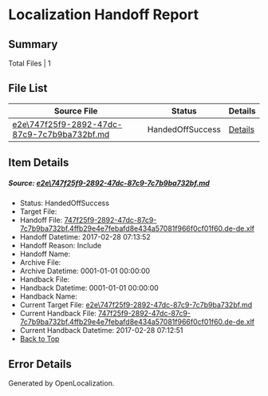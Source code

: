 # <a name='report-top'></a> Localization Handoff Report

## Summary
 Total Files | 1

## File List
 Source File | Status | Details 
 ----------- | ------ | ------- 
 [e2e\747f25f9-2892-47dc-87c9-7c7b9ba732bf.md](https://github.com/OpenLocalizationTestOrg/ol-test4/blob/c3d721df7fa3252efa36f801696e79fcd167a4f4/e2e/747f25f9-2892-47dc-87c9-7c7b9ba732bf.md) | HandedOffSuccess | [Details](#f2b6b1be2ed2e12d7c095231108871f1e5b330191)

## Item Details
##### <a name='f2b6b1be2ed2e12d7c095231108871f1e5b330191'></a> Source: [e2e\747f25f9-2892-47dc-87c9-7c7b9ba732bf.md](https://github.com/OpenLocalizationTestOrg/ol-test4/blob/c3d721df7fa3252efa36f801696e79fcd167a4f4/e2e/747f25f9-2892-47dc-87c9-7c7b9ba732bf.md)
* Status: HandedOffSuccess
* Target File: 
* Handoff File: [747f25f9-2892-47dc-87c9-7c7b9ba732bf.4ffb29e4e7febafd8e434a57081f966f0cf01f60.de-de.xlf](https://github.com/OpenLocalizationTestOrg/ol-test4-handoff/blob/90bc07858cf8e6f26a54f423c5476272092a579a/ol-handoff/OpenLocalizationTestOrg/ol-test4-dede/xinjiang/ht/747f25f9-2892-47dc-87c9-7c7b9ba732bf.4ffb29e4e7febafd8e434a57081f966f0cf01f60.de-de.xlf)
* Handoff Datetime: 2017-02-28 07:13:52
* Handoff Reason: Include
* Handoff Name: 
* Archive File: 
* Archive Datetime: 0001-01-01 00:00:00
* Handback File: 
* Handback Datetime: 0001-01-01 00:00:00
* Handback Name: 
* Current Target File: [e2e\747f25f9-2892-47dc-87c9-7c7b9ba732bf.md](https://github.com/OpenLocalizationTestOrg/ol-test4-dede/blob/b804ed9095001b52b18796375317b2a9240d27a4/e2e/747f25f9-2892-47dc-87c9-7c7b9ba732bf.md)
* Current Handback File: [747f25f9-2892-47dc-87c9-7c7b9ba732bf.4ffb29e4e7febafd8e434a57081f966f0cf01f60.de-de.xlf](https://github.com/OpenLocalizationTestOrg/ol-test4-handback/blob/5c6bc99858bed667b17c27ae5316015a3d7eeabc/ol-handback/OpenLocalizationTestOrg/ol-test4-dede/xinjiang/ht/747f25f9-2892-47dc-87c9-7c7b9ba732bf.4ffb29e4e7febafd8e434a57081f966f0cf01f60.de-de.xlf)
* Current Handback Datetime: 2017-02-28 07:12:51
* [Back to Top](#report-top)


## Error Details

Generated by OpenLocalization.
